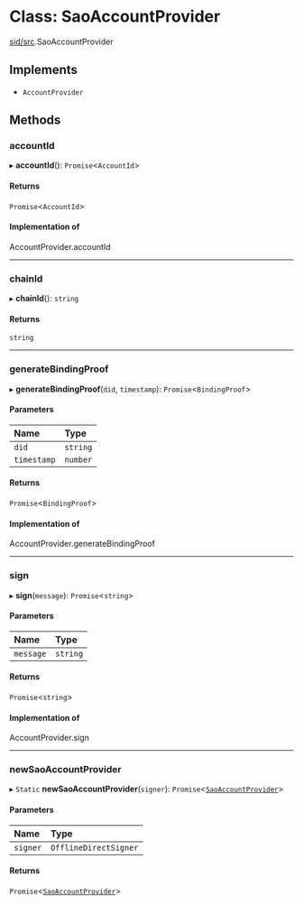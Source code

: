 # Class: SaoAccountProvider

[sid/src](../modules/sid_src.md).SaoAccountProvider

## Implements

- `AccountProvider`

## Methods

### accountId

▸ **accountId**(): `Promise`<`AccountId`\>

#### Returns

`Promise`<`AccountId`\>

#### Implementation of

AccountProvider.accountId

___

### chainId

▸ **chainId**(): `string`

#### Returns

`string`

___

### generateBindingProof

▸ **generateBindingProof**(`did`, `timestamp`): `Promise`<`BindingProof`\>

#### Parameters

| Name | Type |
| :------ | :------ |
| `did` | `string` |
| `timestamp` | `number` |

#### Returns

`Promise`<`BindingProof`\>

#### Implementation of

AccountProvider.generateBindingProof

___

### sign

▸ **sign**(`message`): `Promise`<`string`\>

#### Parameters

| Name | Type |
| :------ | :------ |
| `message` | `string` |

#### Returns

`Promise`<`string`\>

#### Implementation of

AccountProvider.sign

___

### newSaoAccountProvider

▸ `Static` **newSaoAccountProvider**(`signer`): `Promise`<[`SaoAccountProvider`](sid_src.SaoAccountProvider.md)\>

#### Parameters

| Name | Type |
| :------ | :------ |
| `signer` | `OfflineDirectSigner` |

#### Returns

`Promise`<[`SaoAccountProvider`](sid_src.SaoAccountProvider.md)\>
